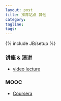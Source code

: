 ```yaml
---
layout: post
title: 推荐站点 其他
category:
tagline:
tags:
---
```

{% include JB/setup %}

### 讲座 & 演讲

+ [video lecture](http://videolectures.net/)

### MOOC

+ [Coursera](https://www.coursera.org/)
